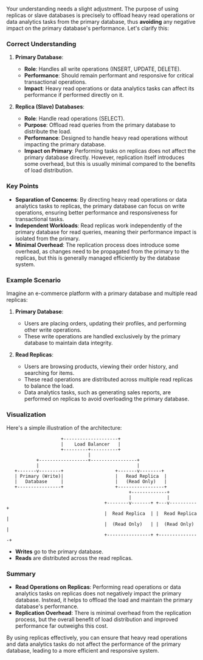 Your understanding needs a slight adjustment. The purpose of using replicas or slave databases is precisely to offload heavy read operations or data analytics tasks from the primary database, thus **avoiding** any negative impact on the primary database's performance. Let's clarify this:

### Correct Understanding

1. **Primary Database**:
   - **Role**: Handles all write operations (INSERT, UPDATE, DELETE).
   - **Performance**: Should remain performant and responsive for critical transactional operations.
   - **Impact**: Heavy read operations or data analytics tasks can affect its performance if performed directly on it.

2. **Replica (Slave) Databases**:
   - **Role**: Handle read operations (SELECT).
   - **Purpose**: Offload read queries from the primary database to distribute the load.
   - **Performance**: Designed to handle heavy read operations without impacting the primary database.
   - **Impact on Primary**: Performing tasks on replicas does not affect the primary database directly. However, replication itself introduces some overhead, but this is usually minimal compared to the benefits of load distribution.

### Key Points

- **Separation of Concerns**: By directing heavy read operations or data analytics tasks to replicas, the primary database can focus on write operations, ensuring better performance and responsiveness for transactional tasks.
- **Independent Workloads**: Read replicas work independently of the primary database for read queries, meaning their performance impact is isolated from the primary.
- **Minimal Overhead**: The replication process does introduce some overhead, as changes need to be propagated from the primary to the replicas, but this is generally managed efficiently by the database system.

### Example Scenario

Imagine an e-commerce platform with a primary database and multiple read replicas:

1. **Primary Database**:
   - Users are placing orders, updating their profiles, and performing other write operations.
   - These write operations are handled exclusively by the primary database to maintain data integrity.

2. **Read Replicas**:
   - Users are browsing products, viewing their order history, and searching for items.
   - These read operations are distributed across multiple read replicas to balance the load.
   - Data analytics tasks, such as generating sales reports, are performed on replicas to avoid overloading the primary database.

### Visualization

Here's a simple illustration of the architecture:

```
                    +--------------------+
                    |    Load Balancer   |
                    +---------+----------+
                              |
           +------------------+-----------------+
           |                                    |
   +-------v--------+                   +-------v--------+
   | Primary (Write)|                   |   Read Replica  |
   |   Database     |                   |   (Read Only)   |
   +----------------+                   +-----------------+
                                             +-------------+
                                             |             |
                                    +--------v-------+ +---v----------+
                                    |  Read Replica  | |  Read Replica |
                                    |  (Read Only)   | |  (Read Only)  |
                                    +----------------+ +---------------+
```

- **Writes** go to the primary database.
- **Reads** are distributed across the read replicas.

### Summary

- **Read Operations on Replicas**: Performing read operations or data analytics tasks on replicas does not negatively impact the primary database. Instead, it helps to offload the load and maintain the primary database's performance.
- **Replication Overhead**: There is minimal overhead from the replication process, but the overall benefit of load distribution and improved performance far outweighs this cost.

By using replicas effectively, you can ensure that heavy read operations and data analytics tasks do not affect the performance of the primary database, leading to a more efficient and responsive system.
